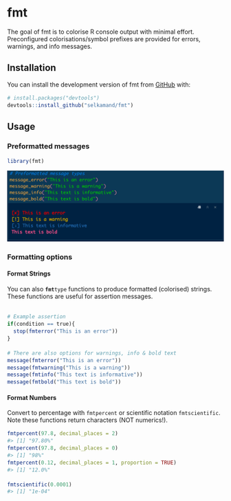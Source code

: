 
<!-- README.md is generated from README.Rmd. Please edit that file -->

# fmt

<!-- badges: start -->
<!-- badges: end -->

The goal of fmt is to colorise R console output with minimal effort.
Preconfigured colorisations/symbol prefixes are provided for errors,
warnings, and info messages.

## Installation

You can install the development version of fmt from
[GitHub](https://github.com/selkamand/fmt) with:

``` r
# install.packages("devtools")
devtools::install_github("selkamand/fmt")
```

## Usage

### Preformatted messages

``` r
library(fmt)
```

![](images/paste-46C66429.png)

### Formatting options

#### Format Strings

You can also **`fmt`**`type` functions to produce formatted (colorised)
strings. These functions are useful for assertion messages.

``` r

# Example assertion
if(condition == true){
  stop(fmterror("This is an error"))
}

# There are also options for warnings, info & bold text
message(fmterror("This is an error"))
message(fmtwarning("This is a warning"))
message(fmtinfo("This text is informative"))
message(fmtbold("This text is bold"))
```

#### Format Numbers

Convert to percentage with `fmtpercent` or scientific notation
`fmtscientific`. Note these functions return characters (NOT numerics!).

``` r
fmtpercent(97.8, decimal_places = 2)
#> [1] "97.80%"
fmtpercent(97.8, decimal_places = 0)
#> [1] "98%"
fmtpercent(0.12, decimal_places = 1, proportion = TRUE)
#> [1] "12.0%"

fmtscientific(0.0001)
#> [1] "1e-04"
```
